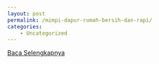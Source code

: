 ```yaml
---
layout: post
permalink: /mimpi-dapur-rumah-bersih-dan-rapi/
categories:
    - Uncategorized
---
```


[Baca Selengkapnya](/08)